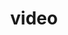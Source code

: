---
title: "video"
id: tag.id
permalink: "/tags/video"
videos: [855,1364,1581,1582,1625,1641,1671,1678,2249]
---